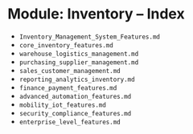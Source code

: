 # Module: Inventory – Index

- `Inventory_Management_System_Features.md`
- `core_inventory_features.md`
- `warehouse_logistics_management.md`
- `purchasing_supplier_management.md`
- `sales_customer_management.md`
- `reporting_analytics_inventory.md`
- `finance_payment_features.md`
- `advanced_automation_features.md`
- `mobility_iot_features.md`
- `security_compliance_features.md`
- `enterprise_level_features.md`
